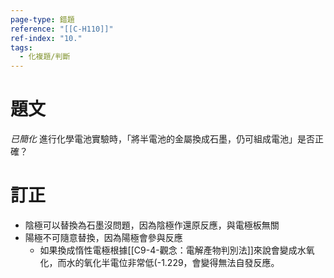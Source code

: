 ```yaml
---
page-type: 錯題
reference: "[[C-H110]]"
ref-index: "10."
tags:
  - 化複題/判斷
---
```

# 題文
*已簡化*
進行化學電池實驗時，「將半電池的金屬換成石墨，仍可組成電池」是否正確？
# 訂正
- 陰極可以替換為石墨沒問題，因為陰極作還原反應，與電極板無關
- 陽極不可隨意替換，因為陽極會參與反應
	- 如果換成惰性電極根據[[C9-4-觀念：電解產物判別法]]來說會變成水氧化，而水的氧化半電位非常低(-1.229，會變得無法自發反應。